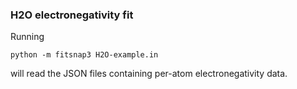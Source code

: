 ### H2O electronegativity fit

Running

    python -m fitsnap3 H2O-example.in

will read the JSON files containing per-atom electronegativity data.
